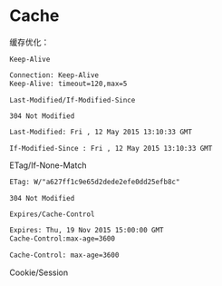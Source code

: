 # Cache

缓存优化：

`Keep-Alive`

```txt
Connection: Keep-Alive
Keep-Alive: timeout=120,max=5
```

`Last-Modified/If-Modified-Since`

`304 Not Modified`

```txt
Last-Modified: Fri , 12 May 2015 13:10:33 GMT
```

```txt
If-Modified-Since : Fri , 12 May 2015 13:10:33 GMT
```

ETag/If-None-Match

```txt
ETag: W/"a627ff1c9e65d2dede2efe0dd25efb8c"
```

`304 Not Modified`


`Expires/Cache-Control`

```txt
Expires: Thu, 19 Nov 2015 15:00:00 GMT
Cache-Control:max-age=3600
```

```txt
Cache-Control: max-age=3600
```

Cookie/Session